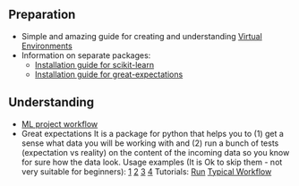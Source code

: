 ## Preparation

- Simple and amazing guide for creating and understanding [Virtual Environments](https://towardsdatascience.com/a-guide-to-conda-environments-bc6180fc533)
- Information on separate packages:
	- [Installation guide for scikit-learn](https://scikit-learn.org/stable/install.html)
	- [Installation guide for great-expectations](https://docs.greatexpectations.io/en/0.9.3/getting_started.html)

## Understanding
- [ML project workflow](https://towardsdatascience.com/workflow-of-a-machine-learning-project-ec1dba419b94)
- Great expectations
	It is a package for python that helps you to (1) get a sense what data you will be working with and (2) run a bunch of tests (expectation vs reality) on the content of the incoming data so you know for sure how the data look.
	Usage examples (It is Ok to skip them - not very suitable for beginners):
		[1](https://changhsinlee.com/python-great-expectations/)
		[2](https://blog.codecentric.de/en/2020/02/great-expectations-validating-datasets-in-machine-learning-pipeline/)
		[3](https://www.unsupervised-learnings.co.uk/post/setting-your-data-expectations-data-profiling-and-testing-with-the-great-expectations-library/)
		[4](https://towardsdatascience.com/great-expectations-ef9059f04995)
	Tutorials:
		[Run](https://docs.greatexpectations.io/en/0.9.3/getting_started/cli_init.html)
		[Typical Workflow](https://docs.greatexpectations.io/en/0.9.3/getting_started/typical_workflow.html)




